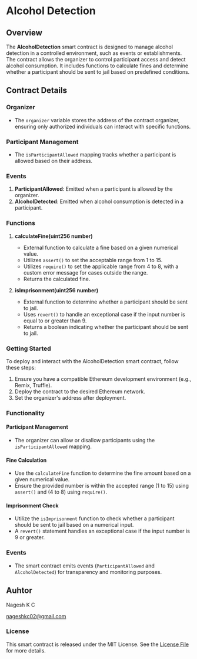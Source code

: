 # Alcohol Detection 

## Overview

The **AlcoholDetection** smart contract is designed to manage alcohol detection in a controlled environment, such as events or establishments. The contract allows the organizer to control participant access and detect alcohol consumption. It includes functions to calculate fines and determine whether a participant should be sent to jail based on predefined conditions.

## Contract Details

### Organizer

- The `organizer` variable stores the address of the contract organizer, ensuring only authorized individuals can interact with specific functions.

### Participant Management

- The `isParticipantAllowed` mapping tracks whether a participant is allowed based on their address.

### Events

1. **ParticipantAllowed**: Emitted when a participant is allowed by the organizer.
2. **AlcoholDetected**: Emitted when alcohol consumption is detected in a participant.

### Functions

1. **calculateFine(uint256 number)**
    - External function to calculate a fine based on a given numerical value.
    - Utilizes `assert()` to set the acceptable range from 1 to 15.
    - Utilizes `require()` to set the applicable range from 4 to 8, with a custom error message for cases outside the range.
    - Returns the calculated fine.

2. **isImprisonment(uint256 number)**
    - External function to determine whether a participant should be sent to jail.
    - Uses `revert()` to handle an exceptional case if the input number is equal to or greater than 9.
    - Returns a boolean indicating whether the participant should be sent to jail.

### Getting Started

To deploy and interact with the AlcoholDetection smart contract, follow these steps:

1. Ensure you have a compatible Ethereum development environment (e.g., Remix, Truffle).
2. Deploy the contract to the desired Ethereum network.
3. Set the organizer's address after deployment.

### Functionality

#### Participant Management

- The organizer can allow or disallow participants using the `isParticipantAllowed` mapping.

#### Fine Calculation

- Use the `calculateFine` function to determine the fine amount based on a given numerical value.
- Ensure the provided number is within the accepted range (1 to 15) using `assert()` and (4 to 8) using `require()`.

#### Imprisonment Check

- Utilize the `isImprisonment` function to check whether a participant should be sent to jail based on a numerical input.
- A `revert()` statement handles an exceptional case if the input number is 9 or greater.

### Events

- The smart contract emits events (`ParticipantAllowed` and `AlcoholDetected`) for transparency and monitoring purposes.

## Auhtor

Nagesh  K C

nageshkc02@gmail.com

### License

This smart contract is released under the MIT License. See the [License File](LICENSE) for more details.
